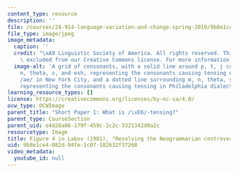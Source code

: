 ```yaml
---
content_type: resource
description: ''
file: /courses/24-914-language-variation-and-change-spring-2019/9b8e1ce4082d94fe1c07182632f37268_MIT24_914S19_Labov.jpg
file_type: image/jpeg
image_metadata:
  caption: ''
  credit: "\xA9 Linguistic Society of America. All rights reserved. This content is\
    \ excluded from our Creative Commons license. For more information, see https://ocw.mit.edu/help/faq-fair-use/."
  image-alt: 'A grid of consonants, with a solid line around p, t, j caron, g, m,
    n, theta, s, and esh, representing the consonants causing tensing of previous
    /ae/ in New York City, and a dotted line surrounding m, n, theta, s, and esh,
    representing the consonants causing tensing in Philadelphia dialect. '
learning_resource_types: []
license: https://creativecommons.org/licenses/by-nc-sa/4.0/
ocw_type: OCWImage
parent_title: "Short Paper 1: What is /\xE6/-tensing?"
parent_type: CourseSection
parent_uid: e4d20a86-179f-459c-2c2c-3321342d0a2c
resourcetype: Image
title: Figure 4 in Labov (1981), "Resolving the Neogrammarian controversy"
uid: 9b8e1ce4-082d-94fe-1c07-182632f37268
video_metadata:
  youtube_id: null
---
```

